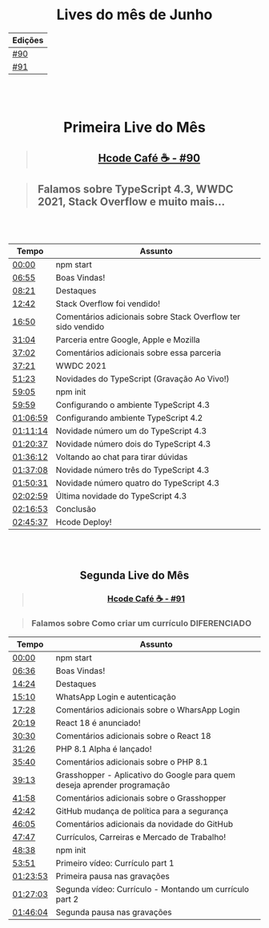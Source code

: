 <div align="center">
    <h1>Lives do mês de Junho</h1>
    <table>
        <thead>
            <tr>
                <th>Edições</th>
            </tr>
        </thead>
        <tbody>
            <tr>
                <td><a href="https://github.com/hcode-cafe/central-indices/blob/main/meses/readme.JUNHO.md#primeira-live-do-m%C3%AAs" alt="">#90</a></td>
            </tr>
            <tr>
                <td><a href="https://github.com/hcode-cafe/central-indices/blob/main/meses/readme.JUNHO.md#segunda-live-do-m%C3%AAs" alt="">#91</a></td>
            </tr>
        </tbody>
    </table>      
</div>


<br>
<br>

<div align="center">
    <h1>Primeira Live do Mês</h1>
    <h2><blockquote><a href="https://www.youtube.com/watch?v=23UnXjL7d-I">Hcode Café ☕ - #90</a></blockquote></h2>
</div>
<h2><blockquote>Falamos sobre TypeScript 4.3, WWDC 2021, Stack Overflow e muito mais...</blockquote></h2>
<br>
<br>
<div align="center">
    <table>
        <thead>
            <tr>
                <th>Tempo</th>
                <th>Assunto</th>
            </tr>
        </thead>
        <tbody>
            <tr>
                <td><a href="https://www.youtube.com/watch?v=23UnXjL7d-I&t=0s" alt="00:00">00:00</a></td>
                <td>npm start</td>
            </tr>
            <tr>
                <td><a href="https://www.youtube.com/watch?v=23UnXjL7d-I&t=415s" alt="06:55">06:55</a></td>
                <td>Boas Vindas!</td>
            </tr>
            <tr>
                <td><a href="https://www.youtube.com/watch?v=23UnXjL7d-I&t=501s" alt="08:21">08:21</a></td>
                <td>Destaques</td>
            </tr>
            <tr>
                <td><a href="https://www.youtube.com/watch?v=23UnXjL7d-I&t=762s" alt="12:42">12:42</a></td>
                <td>Stack Overflow foi vendido!</td>
            </tr>
            <tr>
                <td><a href="https://www.youtube.com/watch?v=23UnXjL7d-I&t=1010s" alt="16:50">16:50</a></td>
                <td>Comentários adicionais sobre Stack Overflow ter sido vendido</td>
            </tr>
            <tr>
                <td><a href="https://www.youtube.com/watch?v=23UnXjL7d-I&t=1864s" alt="31:04">31:04</a></td>
                <td>Parceria entre Google, Apple e Mozilla</td>
            </tr>
            <tr>
                <td><a href="https://www.youtube.com/watch?v=23UnXjL7d-I&t=2222s" alt="37:02">37:02</a></td>
                <td>Comentários adicionais sobre essa parceria</td>
            </tr>
            <tr>
                <td><a href="https://www.youtube.com/watch?v=23UnXjL7d-I&t=2241s" alt="37:21">37:21</a></td>
                <td>WWDC 2021</td>
            </tr>
            <tr>
                <td><a href="https://www.youtube.com/watch?v=23UnXjL7d-I&t=3083s" alt="51:23">51:23</a></td>
                <td>Novidades do TypeScript (Gravação Ao Vivo!)</td>
            </tr>
            <tr>
                <td><a href="https://www.youtube.com/watch?v=23UnXjL7d-I&t=3545s" alt="59:05">59:05</a></td>
                <td>npm init</td>
            </tr>
            <tr>
                <td><a href="https://www.youtube.com/watch?v=23UnXjL7d-I&t=3599s" alt="59:59">59:59</a></td>
                <td>Configurando o ambiente TypeScript 4.3</td>
            </tr>
            <tr>
                <td><a href="https://www.youtube.com/watch?v=23UnXjL7d-I&t=4019s" alt="01:06:59">01:06:59</a></td>
                <td>Configurando ambiente TypeScript 4.2</td>
            </tr>
            <tr>
                <td><a href="https://www.youtube.com/watch?v=23UnXjL7d-I&t=4274s" alt="01:11:14">01:11:14</a></td>
                <td>Novidade número um do TypeScript 4.3</td>
            </tr>
            <tr>
                <td><a href="https://www.youtube.com/watch?v=23UnXjL7d-I&t=4837s" alt="01:20:37">01:20:37</a></td>
                <td>Novidade número dois do TypeScript 4.3</td>
            </tr>
            <tr>
                <td><a href="https://www.youtube.com/watch?v=23UnXjL7d-I&t=5772s" alt="01:36:12">01:36:12</a></td>
                <td>Voltando ao chat para tirar dúvidas</td>
            </tr>
            <tr>
                <td><a href="https://www.youtube.com/watch?v=23UnXjL7d-I&t=5828s" alt="01:37:08">01:37:08</a></td>
                <td>Novidade número três do TypeScript 4.3</td>
            </tr>
            <tr>
                <td><a href="https://www.youtube.com/watch?v=23UnXjL7d-I&t=6631s" alt="01:50:31">01:50:31</a></td>
                <td>Novidade número quatro do TypeScript 4.3</td>
            </tr>
            <tr>
                <td><a href="https://www.youtube.com/watch?v=23UnXjL7d-I&t=7379s" alt="02:02:59">02:02:59</a></td>
                <td>Última novidade do TypeScript 4.3</td>
            </tr>
            <tr>
                <td><a href="https://www.youtube.com/watch?v=23UnXjL7d-I&t=8213s" alt="02:16:53">02:16:53</a></td>
                <td>Conclusão</td>
            </tr>
            <tr>
                <td><a href="https://www.youtube.com/watch?v=23UnXjL7d-I&t=9937s" alt="02:45:37">02:45:37</a></td>
                <td>Hcode Deploy!</td>
            </tr>
        </tbody>
    </table>
</div>

<br>
<br>

<div align="center">
    <h2>Segunda Live do Mês</h2>
    <h3><blockquote><a href="https://www.youtube.com/watch?v=hL9gyafKvAI">Hcode Café ☕ - #91</a></blockquote></h3>
</div>

<h3><blockquote>Falamos sobre Como criar um currículo DIFERENCIADO</blockquote></h3>

<div align="center">
    <table>
        <thead>
            <tr>
                <th>Tempo</th>
                <th>Assunto</th>
            </tr>
        </thead>
        <tbody>
            <tr>
                <td><a href="https://www.youtube.com/watch?v=hL9gyafKvAI&t=0s" alt="00:00">00:00</a></td>
                <td>npm start</td>
            </tr>
            <tr>
                <td><a href="https://www.youtube.com/watch?v=hL9gyafKvAI&t=396s" alt="06:36">06:36</a></td>
                <td>Boas Vindas!</td>
            </tr>
            <tr>
                <td><a href="https://www.youtube.com/watch?v=hL9gyafKvAI&t=864s" alt="14:24">14:24</a></td>
                <td>Destaques</td>
            </tr>
            <tr>
                <td><a href="https://www.youtube.com/watch?v=hL9gyafKvAI&t=910s" alt="15:10">15:10</a></td>
                <td>WhatsApp Login e autenticação</td>
            </tr>
            <tr>
                <td><a href="https://www.youtube.com/watch?v=hL9gyafKvAI&t=1048s" alt="17:28">17:28</a></td>
                <td>Comentários adicionais sobre o WharsApp Login</td>
            </tr>
            <tr>
                <td><a href="https://www.youtube.com/watch?v=hL9gyafKvAI&t=1219s" alt="20:19">20:19</a></td>
                <td>React 18 é anunciado!</td>
            </tr>
            <tr>
                <td><a href="https://www.youtube.com/watch?v=hL9gyafKvAI&t=1830s" alt="30:30">30:30</a></td>
                <td>Comentários adicionais sobre o React 18</td>
            </tr>
            <tr>
                <td><a href="https://www.youtube.com/watch?v=hL9gyafKvAI&t=1886s" alt="31:26">31:26</a></td>
                <td>PHP 8.1 Alpha é lançado!</td>
            </tr>
            <tr>
                <td><a href="https://www.youtube.com/watch?v=hL9gyafKvAI&t=2140s" alt="35:40">35:40</a></td>
                <td>Comentários adicionais sobre o PHP 8.1</td>
            </tr>
            <tr>
                <td><a href="https://www.youtube.com/watch?v=hL9gyafKvAI&t=2353s" alt="39:13">39:13</a></td>
                <td>Grasshopper - Aplicativo do Google para quem deseja aprender programação</td>
            </tr>
            <tr>
                <td><a href="https://www.youtube.com/watch?v=hL9gyafKvAI&t=2518s" alt="41:58">41:58</a></td>
                <td>Comentários adicionais sobre o Grasshopper</td>
            </tr>
            <tr>
                <td><a href="https://www.youtube.com/watch?v=hL9gyafKvAI&t=2562s" alt="42:42">42:42</a></td>
                <td>GitHub mudança de política para a segurança</td>
            </tr>
            <tr>
                <td><a href="https://www.youtube.com/watch?v=hL9gyafKvAI&t=2765s" alt="46:05">46:05</a></td>
                <td>Comentários adicionais da novidade do GitHub</td>
            </tr>
            <tr>
                <td><a href="https://www.youtube.com/watch?v=hL9gyafKvAI&t=2867s" alt="47:47">47:47</a></td>
                <td>Currículos, Carreiras e Mercado de Trabalho!</td>
            </tr>
            <tr>
                <td><a href="https://www.youtube.com/watch?v=hL9gyafKvAI&t=2918s" alt="48:38">48:38</a></td>
                <td>npm init</td>
            </tr>
            <tr>
                <td><a href="https://www.youtube.com/watch?v=hL9gyafKvAI&t=3231s" alt="53:51">53:51</a></td>
                <td>Primeiro vídeo: Currículo part 1</td>
            </tr>
            <tr>
                <td><a href="https://www.youtube.com/watch?v=hL9gyafKvAI&t=5033s" alt="01:23:53">01:23:53</a></td>
                <td>Primeira pausa nas gravações</td>
            </tr>
            <tr>
                <td><a href="https://www.youtube.com/watch?v=hL9gyafKvAI&t=5223s" alt="01:27:03">01:27:03</a></td>
                <td>Segunda vídeo: Currículo  - Montando um currículo part 2</td>
            </tr>
            <tr>
                <td><a href="https://www.youtube.com/watch?v=hL9gyafKvAI&t=6364s" alt="01:46:04">01:46:04</a></td>
                <td>Segunda pausa nas gravações</td>
            </tr>
        </tbody>
    </table>
</div>
